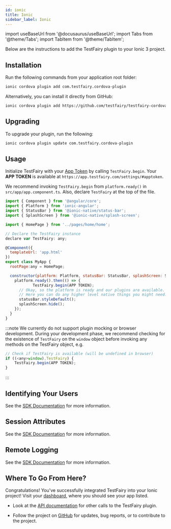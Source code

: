 ```yaml
---
id: ionic
title: Ionic
sidebar_label: Ionic
---
```


import useBaseUrl from '@docusaurus/useBaseUrl';
import Tabs from '@theme/Tabs';
import TabItem from '@theme/TabItem';

Below are the instructions to add the TestFairy plugin to your Ionic 3 project.

## Installation

Run the following commands from your application root folder:

```bash
ionic cordova plugin add com.testfairy.cordova-plugin
```

Alternatively, you can install it directly from GitHub:

```bash
ionic cordova plugin add https://github.com/testfairy/testfairy-cordova-plugin
```

## Upgrading

To upgrade your plugin, run the following:

```bash
ionic cordova plugin update com.testfairy.cordova-plugin
```

## Usage

Initialize TestFairy with your [App Token](https://app.testfairy.com/settings/#apptoken) by calling `TestFairy.begin`. Your **APP TOKEN** is available at `https://app.testfairy.com/settings/#apptoken`.

We recommend invoking `TestFairy.begin` from `platform.ready()` in `src/app/app.component.ts`. Also, declare `TestFairy` at the top of the file.

```js
import { Component } from '@angular/core';
import { Platform } from 'ionic-angular';
import { StatusBar } from '@ionic-native/status-bar';
import { SplashScreen } from '@ionic-native/splash-screen';

import { HomePage } from '../pages/home/home';

// Declare the TestFairy instance
declare var TestFairy: any;

@Component({
  templateUrl: 'app.html'
})
export class MyApp {
  rootPage:any = HomePage;

  constructor(platform: Platform, statusBar: StatusBar, splashScreen: SplashScreen) {
    platform.ready().then(() => {
            TestFairy.begin(APP TOKEN);
      // Okay, so the platform is ready and our plugins are available.
      // Here you can do any higher level native things you might need.
      statusBar.styleDefault();
      splashScreen.hide();
    });
  }
}
```

:::note
We currently do not support plugin mocking or browser development. During your development phase, we recommend checking for the existence of `TestFairy` on the `window` object before invoking any methods on the TestFairy object, e.g.

```js
// Check if TestFairy is available (will be undefined in browser)
if ((<any>window).TestFairy) {
    TestFairy.begin(APP TOKEN);
}
```

:::

## Identifying Your Users

See the [SDK Documentation](/test-fairy/sdk/identifying-users#cordova) for more information.

## Session Attributes

See the [SDK Documentation](/test-fairy/sdk/session-attributes#cordova) for more information.

## Remote Logging

See the [SDK Documentation](/test-fairy/sdk/remote-logging#cordova) for more information.

## Where To Go From Here?

Congratulations! You've successfully integrated TestFairy into your Ionic project! Visit your [dashboard](http://app.testfairy.com/), where you should see your app listed.

- Look at the [API documentation](https://github.com/testfairy/testfairy-cordova-plugin/blob/master/www/testfairy.js) for other calls to the TestFairy plugin.

- Follow the project on [GitHub](https://github.com/testfairy/testfairy-cordova-plugin) for updates, bug reports, or to contribute to the project.
